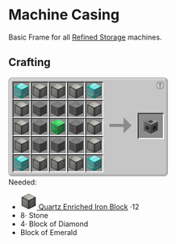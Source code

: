 # Machine Casing

Basic Frame for all [Refined Storage](../../mods/refinedstorage.md) machines.

## Crafting

![](../../img/recipes/refinedstorage/machine_casing.png)  
Needed:  
- [![](../../img/items/refinedstorage/quartz_enriched_iron_block.png) Quartz Enriched Iron Block](./quartz_enriched_iron_block.md) ·12  
- 8· Stone  
- 4· Block of Diamond  
- Block of Emerald